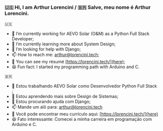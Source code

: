### 🇺🇸 Hi, I am Arthur Lorencini / 🇧🇷 Salve, meu nome é Arthur Lorencini.

🇺🇸
- 🔭 I’m currently working for AEVO Solar (O&M) as a Python Full Stack Developer;
- 🌱 I’m currently learning more about System Design;
- 🤔 I’m looking for help with Django;
- 📫 How to reach me: arthur@lorencini.tech;
- 🦾 You can see my résumé [https://lorencini.tech/](here);
- 😆 Fun fact: I started my programming path with Arduino and C. 

🇧🇷
- 🔭 Estou trabalhando AEVO Solar como Desenvolvedor Python Full Stack ;
- 🌱 Estou aprendendo mais sobre Design de Sistemas;
- 🤔 Estou procurando ajuda com Django;
- 📫 Mande um alô para: arthur@lorencini.tech
- 🦾 Você pode encontrar meu currículo aqui: [https://lorencini.tech/](here)
- 😆 Fato interessante: Comecei a minha carreira em programação com Arduino e C. 
